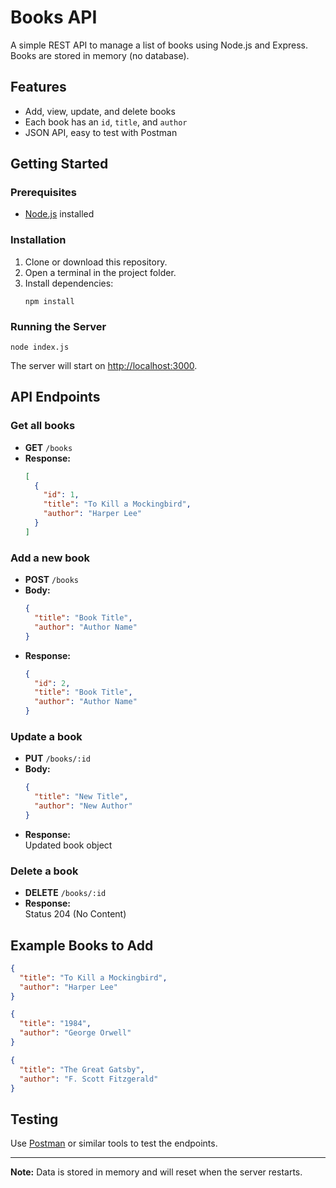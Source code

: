 # Books API

A simple REST API to manage a list of books using Node.js and Express.  
Books are stored in memory (no database).

## Features

- Add, view, update, and delete books
- Each book has an `id`, `title`, and `author`
- JSON API, easy to test with Postman

## Getting Started

### Prerequisites

- [Node.js](https://nodejs.org/) installed

### Installation

1. Clone or download this repository.
2. Open a terminal in the project folder.
3. Install dependencies:
    ```
    npm install
    ```

### Running the Server

```
node index.js
```

The server will start on [http://localhost:3000](http://localhost:3000).

## API Endpoints

### Get all books

- **GET** `/books`
- **Response:**  
  ```json
  [
    {
      "id": 1,
      "title": "To Kill a Mockingbird",
      "author": "Harper Lee"
    }
  ]
  ```

### Add a new book

- **POST** `/books`
- **Body:**  
  ```json
  {
    "title": "Book Title",
    "author": "Author Name"
  }
  ```
- **Response:**  
  ```json
  {
    "id": 2,
    "title": "Book Title",
    "author": "Author Name"
  }
  ```

### Update a book

- **PUT** `/books/:id`
- **Body:**  
  ```json
  {
    "title": "New Title",
    "author": "New Author"
  }
  ```
- **Response:**  
  Updated book object

### Delete a book

- **DELETE** `/books/:id`
- **Response:**  
  Status 204 (No Content)

## Example Books to Add

```json
{
  "title": "To Kill a Mockingbird",
  "author": "Harper Lee"
}
```
```json
{
  "title": "1984",
  "author": "George Orwell"
}
```
```json
{
  "title": "The Great Gatsby",
  "author": "F. Scott Fitzgerald"
}
```

## Testing

Use [Postman](https://www.postman.com/) or similar tools to test the endpoints.

---

**Note:** Data is stored in memory and will reset when the server restarts.